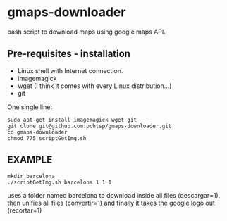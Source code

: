 gmaps-downloader
================

bash script to download maps using google maps API.

## Pre-requisites - installation

- Linux shell with Internet connection.
- imagemagick
- wget (I think it comes with every Linux distribution...)
- git

One single line:

    sudo apt-get install imagemagick wget git
    git clone git@github.com:pchtsp/gmaps-downloader.git
    cd gmaps-downloader
    chmod 775 scriptGetImg.sh

## EXAMPLE 

    mkdir barcelona
    ./scriptGetImg.sh barcelona 1 1 1 

uses a folder named barcelona to download inside all files (descargar=1), then unifies all files (convertir=1) and finally it takes the google logo out (recortar=1)

